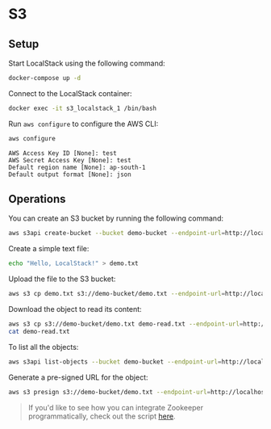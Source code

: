 # S3
## Setup

Start LocalStack using the following command:

```bash
docker-compose up -d
```

Connect to the LocalStack container:

```bash
docker exec -it s3_localstack_1 /bin/bash
```

Run `aws configure` to configure the AWS CLI:

```bash
aws configure
```
```shell
AWS Access Key ID [None]: test
AWS Secret Access Key [None]: test
Default region name [None]: ap-south-1
Default output format [None]: json
```

## Operations

You can create an S3 bucket by running the following command:
```bash
aws s3api create-bucket --bucket demo-bucket --endpoint-url=http://localhost:4566
```

Create a simple text file:

```bash
echo "Hello, LocalStack!" > demo.txt
```

Upload the file to the S3 bucket:

```bash
aws s3 cp demo.txt s3://demo-bucket/demo.txt --endpoint-url=http://localhost:4566
```

Download the object to read its content:

```bash
aws s3 cp s3://demo-bucket/demo.txt demo-read.txt --endpoint-url=http://localhost:4566
cat demo-read.txt
```

To list all the objects:

```bash
aws s3api list-objects --bucket demo-bucket --endpoint-url=http://localhost:4566
```

Generate a pre-signed URL for the object:

```bash
aws s3 presign s3://demo-bucket/demo.txt --endpoint-url=http://localhost:4566
```

> If you'd like to see how you can integrate Zookeeper programmatically, check out the script [here](./demo.py).